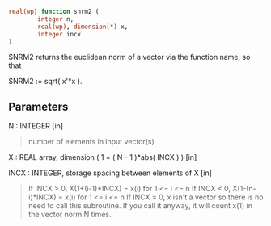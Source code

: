 ```fortran
real(wp) function snrm2 (
        integer n,
        real(wp), dimension(*) x,
        integer incx
)
```

SNRM2 returns the euclidean norm of a vector via the function
name, so that

SNRM2 := sqrt( x'\*x ).

## Parameters
N : INTEGER [in]
> number of elements in input vector(s)

X : REAL array, dimension ( 1 + ( N - 1 )\*abs( INCX ) ) [in]

INCX : INTEGER, storage spacing between elements of X [in]
> If INCX > 0, X(1+(i-1)\*INCX) = x(i) for 1 <= i <= n
> If INCX < 0, X(1-(n-i)\*INCX) = x(i) for 1 <= i <= n
> If INCX = 0, x isn't a vector so there is no need to call
> this subroutine.  If you call it anyway, it will count x(1)
> in the vector norm N times.
